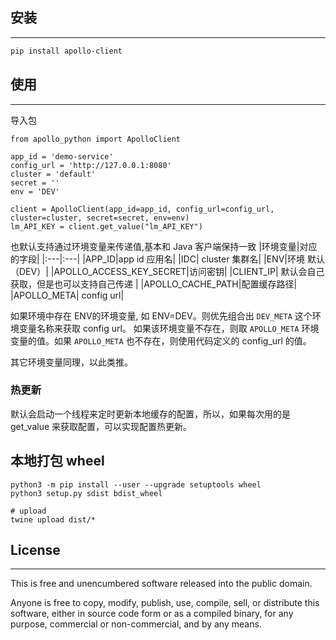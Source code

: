 ## 安装
-----

```bash
pip install apollo-client
```

## 使用
-----

导入包
```
from apollo_python import ApolloClient
```

```
app_id = 'demo-service'
config_url = 'http://127.0.0.1:8080'
cluster = 'default'
secret = ''
env = 'DEV'

client = ApolloClient(app_id=app_id, config_url=config_url, cluster=cluster, secret=secret, env=env)
lm_API_KEY = client.get_value("lm_API_KEY")
```

也默认支持通过环境变量来传递值,基本和 Java 客户端保持一致
|环境变量|对应的字段|
|:---|:---|
|APP_ID|app id 应用名|
|IDC| cluster 集群名|
|ENV|环境 默认（DEV）|
|APOLLO_ACCESS_KEY_SECRET|访问密钥|
|CLIENT_IP| 默认会自己获取，但是也可以支持自己传递 |
|APOLLO_CACHE_PATH|配置缓存路径|
|APOLLO_META| config url|

如果环境中存在 ENV的环境变量, 如 ENV=DEV。则优先组合出  `DEV_META` 这个环境变量名称来获取 config url。 如果该环境变量不存在，则取 `APOLLO_META` 环境变量的值。如果 `APOLLO_META` 也不存在，则使用代码定义的 config_url 的值。

其它环境变量同理，以此类推。

### 热更新

默认会启动一个线程来定时更新本地缓存的配置，所以，如果每次用的是 get_value 来获取配置，可以实现配置热更新。

## 本地打包 wheel 

```
python3 -m pip install --user --upgrade setuptools wheel
python3 setup.py sdist bdist_wheel  

# upload
twine upload dist/*

```

## License
-------

This is free and unencumbered software released into the public domain.

Anyone is free to copy, modify, publish, use, compile, sell, or
distribute this software, either in source code form or as a compiled
binary, for any purpose, commercial or non-commercial, and by any means.

  [My Blog]: [https://uublog.com](https://uublog.com)
